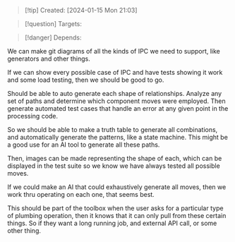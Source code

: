 
>[!tip] Created: [2024-01-15 Mon 21:03]

>[!question] Targets: 

>[!danger] Depends: 

We can make git diagrams of all the kinds of IPC we need to support, like generators and other things.

If we can show every possible case of IPC and have tests showing it work and some load testing, then we should be good to go.

Should be able to auto generate each shape of relationships.
Analyze any set of paths and determine which component moves were employed.
Then generate automated test cases that handle an error at any given point in the processing code.

So we should be able to make a truth table to generate all combinations, and automatically generate the patterns, like a state machine.  This might be a good use for an AI tool to generate all these paths.

Then, images can be made representing the shape of each, which can be displayed in the test suite so we know we have always tested all possible moves.

If we could make an AI that could exhaustively generate all moves, then we work thru operating on each one, that seems best.

This should be part of the toolbox when the user asks for a particular type of plumbing operation, then it knows that it can only pull from these certain things.  So if they want a long running job, and external API call, or some other thing.